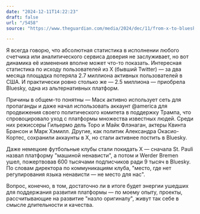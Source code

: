 ```yaml
---
date: "2024-12-11T14:22:23"
draft: false
url: "/5458"
source: "https://www.theguardian.com/media/2024/dec/11/from-x-to-bluesky-why-are-people-abandoning-twitter-digital-town-square"

---
```


Я всегда говорю, что абсолютная статистика в исполнении любого счетчика или аналитического сервиса доверия не заслуживает, но вот динамика её изменения вполне может что-то показать. Интересная статистика по исходу пользователей из X (бывший Twitter) — за два месяца площадка потеряла 2.7 миллиона активных пользователей в США. И практически ровно столько же — 2.5 миллиона — приобрела Bluesky, одна из альтернативных платформ.

Причины в общем-то понятны — Маск активно использует сеть для пропаганды и даже начал использовать аккаунт @america для продвижения своего политического комитета в поддержку Трампа, что спровоцировало уход с платформы множества известных людей. Среди них режиссеры Гильермо дель Торо и Майк Флэнаган, актеры Квинта Брансон и Марк Хэмилл. Другие, как политик Александра Окасио-Кортес, сохранили аккаунты в X, но стали активнее постить в Bluesky.

Даже немецкие футбольные клубы стали покидать X — сначала St. Pauli назвал платформу "машиной ненависти", а потом и Werder Bremen ушел, пожертвовав 600 тысячами подписчиков ради 9 тысяч в Bluesky. По словам директора по коммуникациям клуба, "место, где нет регулирования языка ненависти — не место для нас". 

Вопрос, конечно, в том, достаточно ли в итоге будет энергии ушедших для поддержания развития платформы — по моему опыту, проекты, рассчитывающие на развитие "назло оригиналу", живут так себе в смысле длительности и качества.
